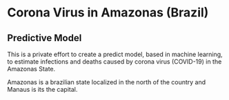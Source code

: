 # Corona Virus in Amazonas (Brazil)

## Predictive Model

This is a private effort to create a predict model, based in machine learning, to estimate infections and deaths caused by corona virus (COVID-19) in the Amazonas State.

Amazonas is a brazilian state localized in the north of the country and Manaus is its the capital. 